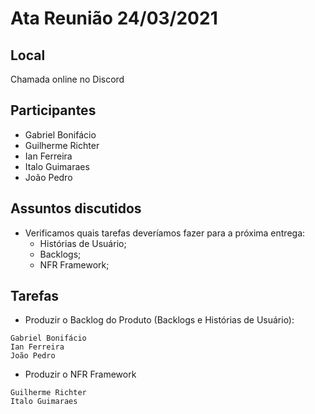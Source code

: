 # Ata Reunião 24/03/2021

## Local
Chamada online no Discord

## Participantes

- Gabriel Bonifácio
- Guilherme Richter
- Ian Ferreira
- Italo Guimaraes
- João Pedro

## Assuntos discutidos

- Verificamos quais tarefas deveríamos fazer para a próxima entrega:
    - Histórias de Usuário;
    - Backlogs;
    - NFR Framework;

## Tarefas

- Produzir o Backlog do Produto (Backlogs e Histórias de Usuário):
```
Gabriel Bonifácio
Ian Ferreira
João Pedro
```

- Produzir o NFR Framework
```
Guilherme Richter
Italo Guimaraes
```